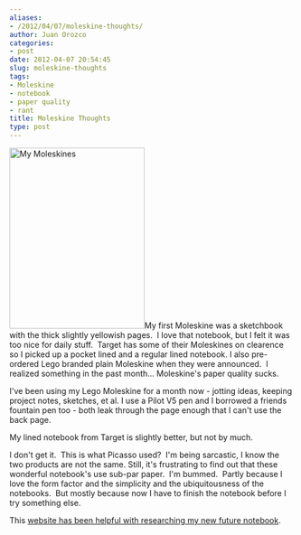 ```yaml
---
aliases:
- /2012/04/07/moleskine-thoughts/
author: Juan Orozco
categories:
- post
date: 2012-04-07 20:54:45
slug: moleskine-thoughts
tags:
- Moleskine
- notebook
- paper quality
- rant
title: Moleskine Thoughts
type: post
---
```


<img class="alignleft" title="My Moleskines" src="https://i1.wp.com/farm8.staticflickr.com/7188/6908568532_afa41c9eec_n.jpg?resize=239%2C320" alt="My Moleskines" width="239" height="320" data-recalc-dims="1" />My first Moleskine was a sketchbook with the thick slightly yellowish pages.  I love that notebook, but I felt it was too nice for daily stuff.  Target has some of their Moleskines on clearence so I picked up a pocket lined and a regular lined notebook. I also pre-ordered Lego branded plain Moleskine when they were announced.  I realized something in the past month... Moleskine's paper quality sucks.

I've been using my Lego Moleskine for a month now - jotting ideas, keeping project notes, sketches, et al. I use a Pilot V5 pen and I borrowed a friends fountain pen too - both leak through the page enough that I can't use the back page.

My lined notebook from Target is slightly better, but not by much.

I don't get it.  This is what Picasso used?  I'm being sarcastic, I know the two products are not the same. Still, it's frustrating to find out that these wonderful notebook's use sub-par paper.  I'm bummed.  Partly because I love the form factor and the simplicity and the ubiquitousness of the notebooks.  But mostly because now I have to finish the notebook before I try something else.

This [website has been helpful with researching my new future notebook][1].

[1]: http://blackcover.net/